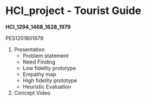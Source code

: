 # HCI_project - Tourist Guide
**HCI_1294_1468_1628_1979**

PES1201801979

1) Presentation
    - Problem statement
    - Need Finding
    - Low fidelity prototype
    - Empathy map
    - High fidelity prototype
    - Heuristic Evaluation
 2) Concept Video

 
